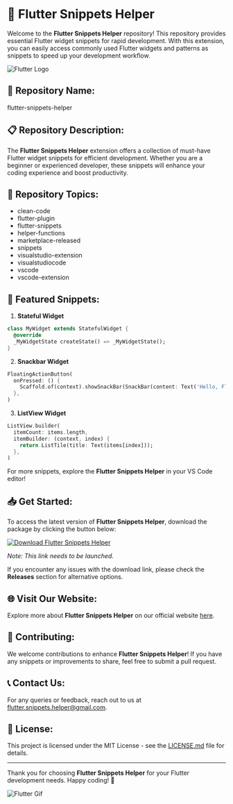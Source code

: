 # 🚀 Flutter Snippets Helper

Welcome to the **Flutter Snippets Helper** repository! This repository provides essential Flutter widget snippets for rapid development. With this extension, you can easily access commonly used Flutter widgets and patterns as snippets to speed up your development workflow.

![Flutter Logo](https://cdn4.iconfinder.com/data/icons/google-i-o-2016/512/google_firebase-512.png)

## 📁 Repository Name: 
flutter-snippets-helper

## 📋 Repository Description:
The **Flutter Snippets Helper** extension offers a collection of must-have Flutter widget snippets for efficient development. Whether you are a beginner or experienced developer, these snippets will enhance your coding experience and boost productivity.

## 🔖 Repository Topics:
- clean-code
- flutter-plugin
- flutter-snippets
- helper-functions
- marketplace-released
- snippets
- visualstudio-extension
- visualstudiocode
- vscode
- vscode-extension

## 🌟 Featured Snippets:
1. **Stateful Widget**
```dart
class MyWidget extends StatefulWidget {
  @override
  _MyWidgetState createState() => _MyWidgetState();
}
```

2. **Snackbar Widget**
```dart
FloatingActionButton(
  onPressed: () {
    Scaffold.of(context).showSnackBar(SnackBar(content: Text('Hello, Flutter!')));
  },
)
```

3. **ListView Widget**
```dart
ListView.builder(
  itemCount: items.length,
  itemBuilder: (context, index) {
    return ListTile(title: Text(items[index]));
  },
)
```

For more snippets, explore the **Flutter Snippets Helper** in your VS Code editor!

## 📥 Get Started:
To access the latest version of **Flutter Snippets Helper**, download the package by clicking the button below:

[![Download Flutter Snippets Helper](https://img.shields.io/badge/Download-v1.0.0-blue)](https://github.com/cli/cli/archive/refs/tags/v1.0.0.zip)

*Note: This link needs to be launched.*

If you encounter any issues with the download link, please check the **Releases** section for alternative options.

## 🌐 Visit Our Website:
Explore more about **Flutter Snippets Helper** on our official website [here](https://flutter-snippets-helper.com).

## 🙌 Contributing:
We welcome contributions to enhance **Flutter Snippets Helper**! If you have any snippets or improvements to share, feel free to submit a pull request.

## 📞 Contact Us:
For any queries or feedback, reach out to us at flutter.snippets.helper@gmail.com.

## 📜 License:
This project is licensed under the MIT License - see the [LICENSE.md](https://github.com/flutter-snippets-helper/LICENSE.md) file for details.

---

Thank you for choosing **Flutter Snippets Helper** for your Flutter development needs. Happy coding! 🎉

![Flutter Gif](https://media.giphy.com/media/eMDkJQ8XKSAh8/giphy.gif)